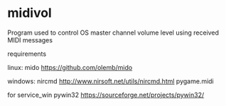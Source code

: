 # midivol
Program used to control OS master channel volume level using received MIDI messages

requirements 

linux:
mido https://github.com/olemb/mido

windows:
nircmd http://www.nirsoft.net/utils/nircmd.html
pygame.midi

for service_win pywin32 https://sourceforge.net/projects/pywin32/